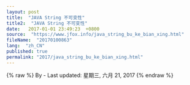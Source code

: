 ```yaml
---
layout: post
title:  "JAVA String 不可变性"
title2:  "JAVA String 不可变性"
date:   2017-01-01 23:49:23  +0800
source:  "https://www.jfox.info/java_string_bu_ke_bian_xing.html"
fileName:  "20170100863"
lang:  "zh_CN"
published: true
permalink: "2017/java_string_bu_ke_bian_xing.html"
---
```

{% raw %}
By  - Last updated: 星期三, 六月 21, 2017
{% endraw %}